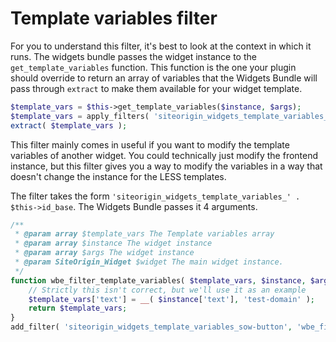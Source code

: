 # Template variables filter

For you to understand this filter, it's best to look at the context in which it runs. The widgets bundle passes the widget instance to the `get_template_variables` function. This function is the one your plugin should override to return an array of variables that the Widgets Bundle will pass through `extract` to make them available for your widget template.

```php
$template_vars = $this->get_template_variables($instance, $args);
$template_vars = apply_filters( 'siteorigin_widgets_template_variables_' . $this->id_base, $template_vars, $instance, $args, $this );
extract( $template_vars );
```

This filter mainly comes in useful if you want to modify the template variables of another widget. You could technically just modify the frontend instance, but this filter gives you a way to modify the variables in a way that doesn't change the instance for the LESS templates.

The filter takes the form `'siteorigin_widgets_template_variables_' . $this->id_base`. The Widgets Bundle passes it 4 arguments.

```php
/**
 * @param array $template_vars The Template variables array
 * @param array $instance The widget instance
 * @param array $args The widget instance
 * @param SiteOrigin_Widget $widget The main widget instance.
 */
function wbe_filter_template_variables( $template_vars, $instance, $args, $widget ){
    // Strictly this isn't correct, but we'll use it as an example
    $template_vars['text'] = __( $instance['text'], 'test-domain' );
    return $template_vars;
}
add_filter( 'siteorigin_widgets_template_variables_sow-button', 'wbe_filter_template_variables', 10, 4 );
```
